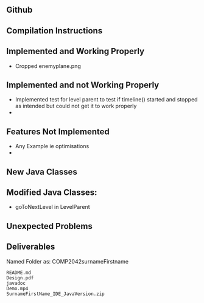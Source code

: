## Github

## Compilation Instructions
 
## Implemented and Working Properly
- Cropped enemyplane.png

## Implemented and not Working Properly
- Implemented test for level parent to test if timeline() started and stopped as intended but could not get it to work properly
- 
## Features Not Implemented
- Any Example ie optimisations
- 

## New Java Classes

## Modified Java Classes:
- goToNextLevel in LevelParent 
## Unexpected Problems

## Deliverables
Named Folder as: COMP2042surnameFirstname

    README.md
    Design.pdf
    javadoc
    Demo.mp4
    SurnameFirstName_IDE_JavaVersion.zip

